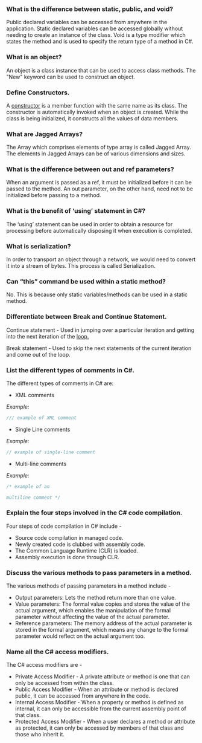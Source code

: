 ### What is the difference between static, public, and void?

Public declared variables can be accessed from anywhere in the application. Static declared variables can be accessed globally without needing to create an instance of the class. Void is a type modifier which states the method and is used to specify the return type of a method in C#.

### What is an object?

An object is a class instance that can be used to access class methods. The "New" keyword can be used to construct an object.

### Define Constructors.

A [constructor](https://www.simplilearn.com/tutorials/c-sharp-tutorial/c-sharp-constructor "constructor") is a member function with the same name as its class. The constructor is automatically invoked when an object is created. While the class is being initialized, it constructs all the values of data members.

### What are Jagged Arrays?

The Array which comprises elements of type array is called Jagged Array. The elements in Jagged Arrays can be of various dimensions and sizes.

### What is the difference between out and ref parameters?

When an argument is passed as a ref, it must be initialized before it can be passed to the method. An out parameter, on the other hand, need not to be initialized before passing to a method.

### What is the benefit of ‘using’ statement in C#?

The ‘using’ statement can be used in order to obtain a resource for processing before automatically disposing it when execution is completed.

### What is serialization?

In order to transport an object through a network, we would need to convert it into a stream of bytes. This process is called Serialization.

### Can “this” command be used within a static method?

No. This is because only static variables/methods can be used in a static method.

### Differentiate between Break and Continue Statement.

Continue statement - Used in jumping over a particular iteration and getting into the next iteration of the [loop.](https://www.simplilearn.com/tutorials/asp-dot-net-tutorial/for-each-loop "loop.")

Break statement - Used to skip the next statements of the current iteration and come out of the loop.

### List the different types of comments in C#.

The different types of comments in C# are:

-   XML comments

*Example:*
```csharp
/// example of XML comment
```

-   Single Line comments

*Example:*
```csharp
// example of single-line comment
```
-   Multi-line comments

*Example:*
```csharp
/* example of an

multiline comment */
```
### Explain the four steps involved in the C# code compilation.

Four steps of code compilation in C# include -

-   Source code compilation in managed code.
-   Newly created code is clubbed with assembly code.
-   The Common Language Runtime (CLR) is loaded.
-   Assembly execution is done through CLR.

### Discuss the various methods to pass parameters in a method.

The various methods of passing parameters in a method include -

-   Output parameters: Lets the method return more than one value.
-   Value parameters: The formal value copies and stores the value of the actual argument, which enables the manipulation of the formal parameter without affecting the value of the actual parameter.
-   Reference parameters: The memory address of the actual parameter is stored in the formal argument, which means any change to the formal parameter would reflect on the actual argument too.

### Name all the C# access modifiers.

The C# access modifiers are -

-   Private Access Modifier - A private attribute or method is one that can only be accessed from within the class.
-   Public Access Modifier - When an attribute or method is declared public, it can be accessed from anywhere in the code.
-   Internal Access Modifier - When a property or method is defined as internal, it can only be accessible from the current assembly point of that class.
-   Protected Access Modifier - When a user declares a method or attribute as protected, it can only be accessed by members of that class and those who inherit it.
